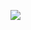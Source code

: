 [![](https://visitcount.itsvg.in/api?id=cuong-tran&label=Profile%20Views&color=2&icon=5&pretty=true)](https://visitcount.itsvg.in)
